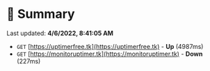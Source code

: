 # 📖 Summary
Last updated: **4/6/2022, 8:41:05 AM**

- `GET` [https://uptimerfree.tk](https://uptimerfree.tk) - **Up** (4987ms)
- `GET` [https://monitoruptimer.tk](https://monitoruptimer.tk) - **Down** (227ms)
